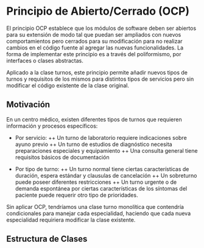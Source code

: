 # Principio de Abierto/Cerrado (OCP)

El principio OCP establece que los módulos de software deben ser abiertos para su extensión de modo tal que puedan ser ampliados con nuevos comportamientos pero cerrados para su modificación para no realizar cambios en el código fuente al agregar las nuevas funcionalidades. La forma de implementar este principio es a través del poliformismo, por interfaces o clases abstractas.

Aplicado a la clase turnos, este principio permite añadir nuevos tipos de turnos y requisitos de los mismos para distintos tipos de servicios pero sin modificar el código existente de la clase original.

## Motivación

En un centro médico, existen diferentes tipos de turnos que requieren información y procesos específicos:

+ Por servicio:
  ++ Un turno de laboratorio requiere indicaciones sobre ayuno previo
  ++ Un turno de estudios de diagnóstico necesita preparaciones especiales y equipamiento
  ++ Una consulta general tiene requisitos básicos de documentación

+ Por tipo de turno:
  ++ Un turno normal tiene ciertas características de duración, espera estándar y clausulas de cancelación
  ++ Un sobreturno puede poseer diferentes restricciones
  ++ Un turno urgente o de demanda espontánea por ciertas características de los síntomas del paciente puede requerir otro         tipo de prioridades.

Sin aplicar OCP, tendríamos una clase turno monolítica que contendría condicionales para manejar cada especialidad, haciendo que cada nueva especialidad requiriera modificar la clase existente.

## Estructura de Clases


